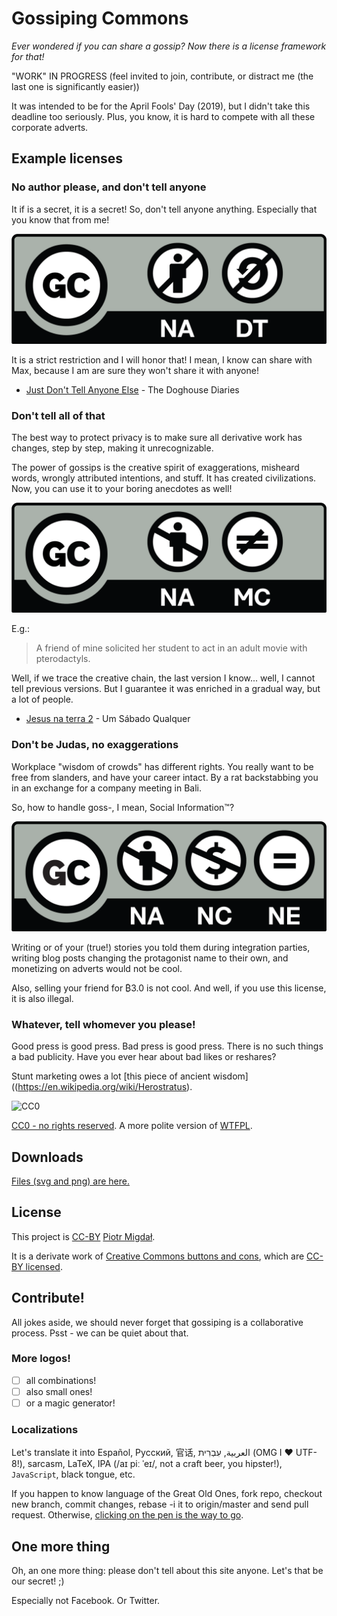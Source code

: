 # Gossiping Commons

*Ever wondered if you can share a gossip? Now there is a license framework for that!*

"WORK" IN PROGRESS (feel invited to join, contribute, or distract me (the last one is significantly easier))

It was intended to be for the April Fools' Day (2019), but I didn't take this deadline too seriously.
Plus, you know, it is hard to compete with all these corporate adverts.


## Example licenses

### No author please, and don't tell anyone

It if is a secret, it is a secret! So, don't tell anyone anything. Especially that you know that from me!

![Gossiping Commons NA DT](imgs/GossipingCommons_NA_DT.png)

It is a strict restriction and I will honor that!
I mean, I know can share with Max, because I am are sure they won't share it with anyone!

* [Just Don't Tell Anyone Else](http://thedoghousediaries.com/3023) - The Doghouse Diaries

### Don't tell all of that

The best way to protect privacy is to make sure all derivative work has changes, step by step, making it unrecognizable.

The power of gossips is the creative spirit of exaggerations, misheard words, wrongly attributed intentions, and stuff. It has created civilizations. Now, you can use it to your boring anecdotes as well!

![Gossiping Commons NA MC](imgs/GossipingCommons_NA_MC.png)

E.g.:

> A friend of mine solicited her student to act in an adult movie with pterodactyls.

Well, if we trace the creative chain, the last version I know... well, I cannot tell previous versions.
But I guarantee it was enriched in a gradual way, but a lot of people.

* [Jesus na terra 2](https://www.umsabadoqualquer.com/966-jesus-na-terra-2/) - Um Sábado Qualquer

### Don't be Judas, no exaggerations

Workplace "wisdom of crowds" has different rights. You really want to be free from slanders, and have your career intact. By a rat backstabbing you in an exchange for a company meeting in Bali.

So, how to handle goss-, I mean, Social Information™?

![Gossiping Commons NA NC NE](imgs/GossipingCommons_NA_NC_NE.png)

Writing or of your (true!) stories you told them during integration parties, writing blog posts changing the protagonist name to their own, and monetizing on adverts would not be cool.

Also, selling your friend for ₿3.0 is not cool. And well, if you use this license, it is also illegal.

### Whatever, tell whomever you please!

Good press is good press. Bad press is good press. There is no such things a bad publicity. Have you ever hear about bad likes or reshares?

Stunt marketing owes a lot [this piece of ancient wisdom]((https://en.wikipedia.org/wiki/Herostratus).

![CC0](https://mirrors.creativecommons.org/presskit/buttons/88x31/png/cc-zero.png)

[CC0 - no rights reserved](https://creativecommons.org/share-your-work/public-domain/cc0/). A more polite version of [WTFPL](http://www.wtfpl.net/).


## Downloads

[Files (svg and png) are here.](https://github.com/stared/gossipingcommons/tree/master/imgs)

## License

This project is [CC-BY](https://creativecommons.org/licenses/by/4.0/) [Piotr Migdał](https://p.migdal.pl/).

It is a derivate work of [Creative Commons buttons and cons](https://creativecommons.org/about/downloads), which are [CC-BY licensed]((https://creativecommons.org/licenses/by/4.0/)).


## Contribute!

All jokes aside, we should never forget that gossiping is a collaborative process.
Psst -  we can be quiet about that.

### More logos!

- [ ] all combinations!
- [ ] also small ones!
- [ ] or a magic generator!

### Localizations

Let's translate it into Español, Русский, 官话, العربية, עִבְרִית‎ (OMG I ❤️ UTF-8!), sarcasm, LaTeX, IPA (/aɪ piː ˈeɪ/, not a craft beer, you hipster!), `JavaScript`, black tongue, etc.

If you happen to know language of the Great Old Ones, fork repo, checkout new branch, commit changes, rebase -i it to origin/master and send pull request. Otherwise, [clicking on the pen is the way to go](https://github.com/stared/gossipingcommons).

## One more thing

Oh, an one more thing: please don't tell about this site anyone. Let's that be our secret! ;)

Especially not Facebook. Or Twitter.
